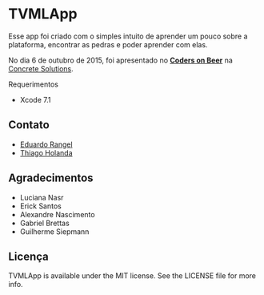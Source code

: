 # TVMLApp
Esse app foi criado com o simples intuito de aprender um pouco sobre a plataforma, encontrar as pedras e poder aprender com elas.

No dia 6 de outubro de 2015, foi apresentado no **[Coders on Beer](http://www.meetup.com/Eventos-Concrete-Solutions-RJ/events/225425459/)** na [Concrete Solutions](http://www.concretesolutions.com.br).

Requerimentos
- Xcode 7.1

## Contato
- [Eduardo Rangel](mailto:eduardo.rangel@concretesolutions.com.br)
- [Thiago Holanda](mailto:thiago.holanda@concretesolutions.com.br)

## Agradecimentos
- Luciana Nasr
- Erick Santos
- Alexandre Nascimento
- Gabriel Brettas
- Guilherme Siepmann

## Licença
TVMLApp is available under the MIT license. See the LICENSE file for more info.
